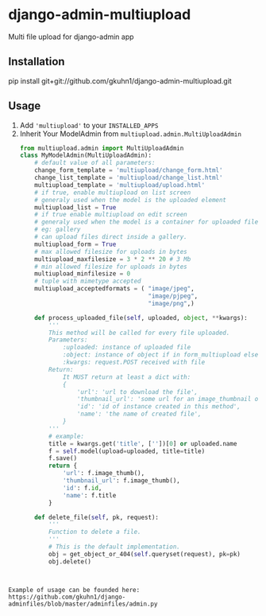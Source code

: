 django-admin-multiupload
========================

Multi file upload for django-admin app

Installation
------------

pip install git+git://github.com/gkuhn1/django-admin-multiupload.git

Usage
-----

1. Add ``'multiupload'`` to your ``INSTALLED_APPS``
2. Inherit Your ModelAdmin from ``multiupload.admin.MultiUploadAdmin``
    ```python
    from multiupload.admin import MultiUploadAdmin
    class MyModelAdmin(MultiUploadAdmin):
        # default value of all parameters:
        change_form_template = 'multiupload/change_form.html'
        change_list_template = 'multiupload/change_list.html'
        multiupload_template = 'multiupload/upload.html'
        # if true, enable multiupload on list screen
        # generaly used when the model is the uploaded element
        multiupload_list = True
        # if true enable multiupload on edit screen
        # generaly used when the model is a container for uploaded files
        # eg: gallery
        # can upload files direct inside a gallery.
        multiupload_form = True
        # max allowed filesize for uploads in bytes
        multiupload_maxfilesize = 3 * 2 ** 20 # 3 Mb
        # min allowed filesize for uploads in bytes
        multiupload_minfilesize = 0
        # tuple with mimetype accepted
        multiupload_acceptedformats = ( "image/jpeg",
                                        "image/pjpeg",
                                        "image/png",)

        def process_uploaded_file(self, uploaded, object, **kwargs):
            '''
            This method will be called for every file uploaded.
            Parameters:
                :uploaded: instance of uploaded file
                :object: instance of object if in form_multiupload else None
                :kwargs: request.POST received with file
            Return:
                It MUST return at least a dict with:
                {
                    'url': 'url to download the file',
                    'thumbnail_url': 'some url for an image_thumbnail or icon',
                    'id': 'id of instance created in this method',
                    'name': 'the name of created file',
                }
            '''
            # example:
            title = kwargs.get('title', [''])[0] or uploaded.name
            f = self.model(upload=uploaded, title=title)
            f.save()
            return {
                'url': f.image_thumb(),
                'thumbnail_url': f.image_thumb(),
                'id': f.id,
                'name': f.title
            }

        def delete_file(self, pk, request):
            '''
            Function to delete a file.
            '''
            # This is the default implementation.
            obj = get_object_or_404(self.queryset(request), pk=pk)
            obj.delete()

```


Example of usage can be founded here:
https://github.com/gkuhn1/django-adminfiles/blob/master/adminfiles/admin.py





